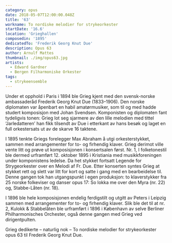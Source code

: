 ```yaml
---
category: opus
date: 2018-05-07T12:00:00.048Z
title: '63'
workname: To nordiske melodier for strykeorkester
startDate: '16.6'
location: 'Grieghallen'
composedin: '1895'
dedicatedTo: 'Frederik Georg Knut Due'
description: Opus 63
author: Arnulf Mattes
thumbnail: ./img/opus63.jpg
artists:
  - Edward Gardner
  - Bergen Filharmoniske Orkester
tags:
  - strykeensemble
---
```

Under et opphold i Paris i 1894 ble Grieg kjent med den svensk-norske ambassaderåd Frederik Georg Knut Due (1833–1906). Den norske diplomaten var åpenbart en habil amatørmusiker, som til og med hadde studert komposisjon med Johan Svendsen. Komponisten og diplomaten fant tydeligvis tonen: Grieg lot seg sjarmere av den lille melodien med tittel ‘Jarledatteren’ han fikk tilsendt av Due i etterkant av hans besøk og laget en full orkestersats ut av de skarve 16 taktene.

I 1895 tenkte Griegs forelegger Max Abraham å utgi orkesterstykket, sammen med arrangementer for to- og firhendig klaver. Grieg derimot ville vente litt og prøve ut komposisjonen i konsertsalen først. Nr. 1, I folketonestil ble dermed urframført 12. oktober 1895 i Kristiania med musikkforeningen under komponistens ledelse. Da het stykket fortsatt Legende for Strygeorkester over en Melodi af Fr. Due. Etter konserten syntes Grieg at stykket rett og slett var litt for kort og satte i gang med en bearbeidelse til. Denne gangen tok han utgangspunkt i egen produksjon: to klaverstykker fra 25 norske folkeviser og danser opus 17: So lokka me over den Myra (nr. 22) og, Stabbe-Låten (nr. 18).

I 1896 ble hele komposisjonen endelig ferdigstilt og utgitt av Peters i Leipzig sammen med arrangementer for to- og firhendig klaver. Slik ble det til at nr. 2, Kulokk & Stabbelåten ble urframført i 1896 i København av selve Berliner Philharmonisches Orchester, også denne gangen med Grieg ved dirigentpulten.

Grieg dedikerte – naturlig nok – To nordiske melodier for strykeorkester opus 63 til Frederik Georg Knut Due.

